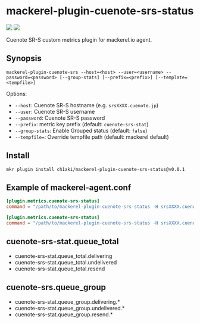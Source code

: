 mackerel-plugin-cuenote-srs-status
===

![](https://github.com/ch1aki/mackerel-plugin-cuenote-srs-status/workflows/test/badge.svg)
![](https://github.com/ch1aki/mackerel-plugin-cuenote-srs-status/workflows/Release/badge.svg)

Cuenote SR-S custom metrics plugin for mackerel.io agent.

## Synopsis

```shell
mackerel-plugin-cuenote-srs --host=<host> --user=<username> --password=<password> [--group-stats] [--prefix=<prefix>] [--template=<tempfile>]
```

Options:

- `--host`: Cuenote SR-S hostname (e.g. `srsXXXX.cuenote.jp`)
- `--user`: Cuenote SR-S username
- `--password`: Cuenote SR-S password
- `--prefix`: metric key prefix (default: `cuenote-srs-stat`)
- `--group-stats`: Enable Grouped status (default: `false`)
- `--tempfile=`: Override tempfile path (default: mackerel default)

## Install

```shell
mkr plugin install ch1aki/mackerel-plugin-cuenote-srs-status@v0.0.1
```

## Example of mackerel-agent.conf

```toml
[plugin.metrics.cuenote-srs-status]
command = "/path/to/mackerel-plugin-cuenote-srs-status -H srsXXXX.cuenote.jp -u xxxx -p xxxxxxxx"
```

```toml
[plugin.metrics.cuenote-srs-status]
command = "/path/to/mackerel-plugin-cuenote-srs-status -H srsXXXX.cuenote.jp -u xxxx -p xxxxxxxx --group-stats"
```

## cuenote-srs-stat.queue_total

- cuenote-srs-stat.queue_total.delivering
- cuenote-srs-stat.queue_total.undelivered
- cuenote-srs-stat.queue_total.resend

## cuenote-srs.queue_group

- cuenote-srs-stat.queue_group.delivering.*
- cuenote-srs-stat.queue_group.undelivered.*
- cuenote-srs-stat.queue_group.resend.*
